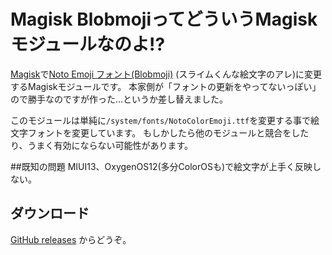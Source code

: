 # Magisk BlobmojiってどういうMagiskモジュールなのよ!?

[Magisk](https://github.com/topjohnwu/Magisk)で[Noto Emoji フォント(Blobmoji)](https://github.com/C1710/blobmoji) (スライムくんな絵文字のアレ)に変更するMagiskモジュールです。
本家側が「フォントの更新をやってないっぽい」ので勝手なのですが作った...というか差し替えました。

このモジュールは単純に`/system/fonts/NotoColorEmoji.ttf`を変更する事で絵文字フォントを変更しています。
もしかしたら他のモジュールと競合をしたり、うまく有効にならない可能性があります。

##既知の問題
MIUI13、OxygenOS12(多分ColorOSも)で絵文字が上手く反映しない。

## ダウンロード

[GitHub releases](https://github.com/reindex-ot/magisk-blobmoji/releases) からどうぞ。
